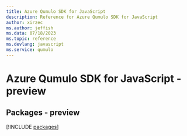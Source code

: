 ```yaml
---
title: Azure Qumulo SDK for JavaScript
description: Reference for Azure Qumulo SDK for JavaScript
author: xirzec
ms.author: jeffish
ms.data: 07/18/2023
ms.topic: reference
ms.devlang: javascript
ms.service: qumulo
---
```

# Azure Qumulo SDK for JavaScript - preview
## Packages - preview
[!INCLUDE [packages](qumulo-index.md)]